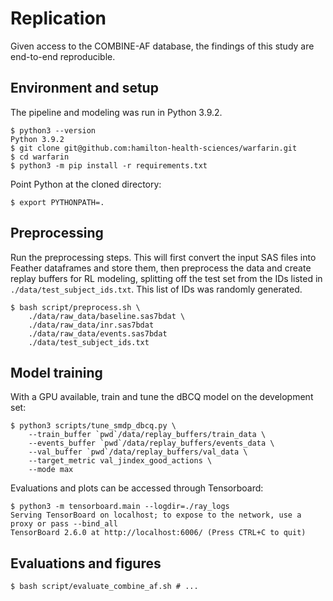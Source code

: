 # Replication

Given access to the COMBINE-AF database, the findings of this study are
end-to-end reproducible.

## Environment and setup

The pipeline and modeling was run in Python 3.9.2.

    $ python3 --version
    Python 3.9.2
    $ git clone git@github.com:hamilton-health-sciences/warfarin.git
    $ cd warfarin
    $ python3 -m pip install -r requirements.txt

Point Python at the cloned directory:

    $ export PYTHONPATH=.

## Preprocessing

Run the preprocessing steps. This will first convert the input SAS files into
Feather dataframes and store them, then preprocess the data and create replay
buffers for RL modeling, splitting off the test set from the IDs listed in
`./data/test_subject_ids.txt`. This list of IDs was randomly generated.

    $ bash script/preprocess.sh \
        ./data/raw_data/baseline.sas7bdat \
        ./data/raw_data/inr.sas7bdat
        ./data/raw_data/events.sas7bdat
        ./data/test_subject_ids.txt

## Model training

With a GPU available, train and tune the dBCQ model on the development set:

    $ python3 scripts/tune_smdp_dbcq.py \
        --train_buffer `pwd`/data/replay_buffers/train_data \
        --events_buffer `pwd`/data/replay_buffers/events_data \
        --val_buffer `pwd`/data/replay_buffers/val_data \
        --target_metric val_jindex_good_actions \
        --mode max

Evaluations and plots can be accessed through Tensorboard:

    $ python3 -m tensorboard.main --logdir=./ray_logs
    Serving TensorBoard on localhost; to expose to the network, use a proxy or pass --bind_all
    TensorBoard 2.6.0 at http://localhost:6006/ (Press CTRL+C to quit)

## Evaluations and figures

    $ bash script/evaluate_combine_af.sh # ...
